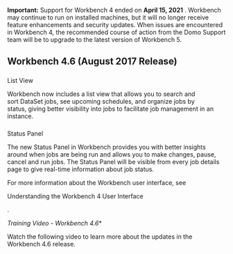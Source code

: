 


**Important:**
 Support for Workbench 4 ended on
 **April 15, 2021**
 . Workbench may continue to run on installed machines, but it will no longer receive feature enhancements and security updates. When issues are encountered in Workbench 4, the recommended course of action from the Domo Support team will be to upgrade to the latest version of Workbench 5.

Workbench 4.6 (August 2017 Release)
-------------------------------------


###
 List View

Workbench now includes a list view that allows you to search and sort DataSet jobs, see upcoming schedules, and organize jobs by status, giving better visibility into jobs to facilitate job management in an instance.


###
 Status Panel

The new Status Panel in Workbench provides you with better insights around when jobs are being run and allows you to make changes, pause, cancel and run jobs. The Status Panel will be visible from every job details page to give real-time information about job status.

For more information about the Workbench user interface, see

Understanding the Workbench 4 User Interface

.

*Training Video - Workbench 4.6**

Watch the following video to learn more about the updates in the Workbench 4.6 release.

